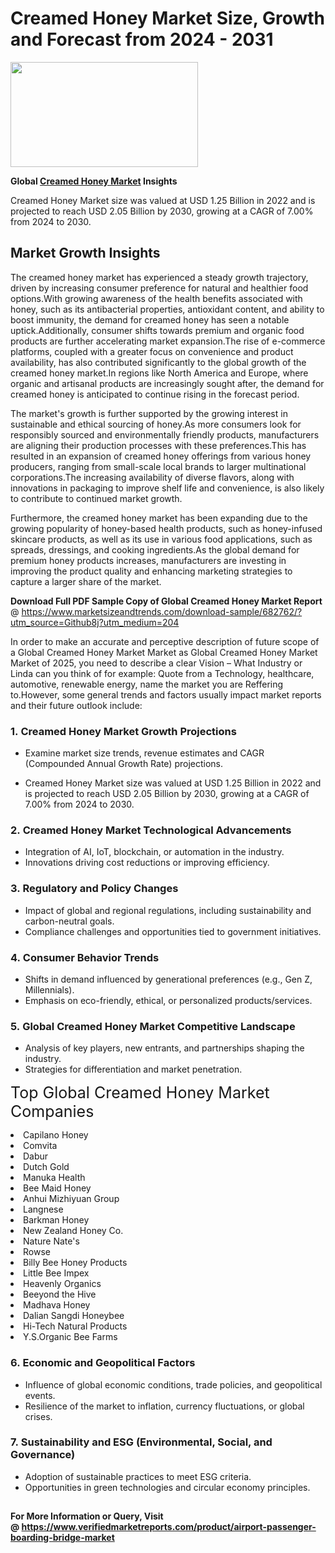 <H1>Creamed Honey Market Size, Growth and Forecast from 2024 - 2031</H1><img class="aligncenter size-medium wp-image-584254" src="https://thirdeyenews.in/wp-content/uploads/2024/09/Global-Market-Research-300x168.jpeg" alt="" width="300" height="168" /><p><strong>Global&nbsp;<a href="https://www.marketsizeandtrends.com/download-sample/682762/?utm_source=Github8j?utm_medium=204">Creamed Honey Market</a> Insights</strong></p><p>Creamed Honey Market size was valued at USD 1.25 Billion in 2022 and is projected to reach USD 2.05 Billion by 2030, growing at a CAGR of 7.00% from 2024 to 2030.</p><p><h2>Market Growth Insights</h2> <p>The creamed honey market has experienced a steady growth trajectory, driven by increasing consumer preference for natural and healthier food options.With growing awareness of the health benefits associated with honey, such as its antibacterial properties, antioxidant content, and ability to boost immunity, the demand for creamed honey has seen a notable uptick.Additionally, consumer shifts towards premium and organic food products are further accelerating market expansion.The rise of e-commerce platforms, coupled with a greater focus on convenience and product availability, has also contributed significantly to the global growth of the creamed honey market.In regions like North America and Europe, where organic and artisanal products are increasingly sought after, the demand for creamed honey is anticipated to continue rising in the forecast period.</p> <p>The market's growth is further supported by the growing interest in sustainable and ethical sourcing of honey.As more consumers look for responsibly sourced and environmentally friendly products, manufacturers are aligning their production processes with these preferences.This has resulted in an expansion of creamed honey offerings from various honey producers, ranging from small-scale local brands to larger multinational corporations.The increasing availability of diverse flavors, along with innovations in packaging to improve shelf life and convenience, is also likely to contribute to continued market growth.</p> <p>Furthermore, the creamed honey market has been expanding due to the growing popularity of honey-based health products, such as honey-infused skincare products, as well as its use in various food applications, such as spreads, dressings, and cooking ingredients.As the global demand for premium honey products increases, manufacturers are investing in improving the product quality and enhancing marketing strategies to capture a larger share of the market.</p> <p><span class=""><strong>Download Full PDF Sample Copy of Global Creamed Honey Market Report</strong> @ <a href="https://www.marketsizeandtrends.com/download-sample/682762/?utm_source=Github8j?utm_medium=204" target="_blank">https://www.marketsizeandtrends.com/download-sample/682762/?utm_source=Github8j?utm_medium=204</a></span></p><p>In order to make an accurate and perceptive description of future scope of a Global&nbsp;Creamed Honey Market Market as Global&nbsp;Creamed Honey Market Market of 2025, you need to describe a clear Vision &ndash; What Industry or Linda can you think of for example: Quote from a Technology, healthcare, automotive, renewable energy, name the market you are Reffering to.However, some general trends and factors usually impact market reports and their future outlook include:</p><h3>1.&nbsp;<strong>Creamed Honey Market Growth Projections</strong></h3><ul><li>Examine market size trends, revenue estimates and CAGR (Compounded Annual Growth Rate) projections.</li><li><p>Creamed Honey Market size was valued at USD 1.25 Billion in 2022 and is projected to reach USD 2.05 Billion by 2030, growing at a CAGR of 7.00% from 2024 to 2030.</p></li></ul><h3>2.&nbsp;<strong>Creamed Honey Market Technological Advancements</strong></h3><ul><li>Integration of AI, IoT, blockchain, or automation in the industry.</li><li>Innovations driving cost reductions or improving efficiency.</li></ul><h3>3.&nbsp;<strong>Regulatory and Policy Changes</strong></h3><ul><li>Impact of global and regional regulations, including sustainability and carbon-neutral goals.</li><li>Compliance challenges and opportunities tied to government initiatives.</li></ul><h3>4.&nbsp;<strong>Consumer Behavior Trends</strong></h3><ul><li>Shifts in demand influenced by generational preferences (e.g., Gen Z, Millennials).</li><li>Emphasis on eco-friendly, ethical, or personalized products/services.</li></ul><h3>5.&nbsp;<strong>Global Creamed Honey Market Competitive Landscape</strong></h3><ul><li>Analysis of key players, new entrants, and partnerships shaping the industry.</li><li>Strategies for differentiation and market penetration.</li></ul><p data-pm-slice="1 1 []"><span style="color: inherit; font-family: inherit; font-size: 25px;">Top Global Creamed Honey Market Companies</span></p><div class="" data-test-id=""><p><li>Capilano Honey</li><li> Comvita</li><li> Dabur</li><li> Dutch Gold</li><li> Manuka Health</li><li> Bee Maid Honey</li><li> Anhui Mizhiyuan Group</li><li> Langnese</li><li> Barkman Honey</li><li> New Zealand Honey Co.</li><li> Nature Nate's</li><li> Rowse</li><li> Billy Bee Honey Products</li><li> Little Bee Impex</li><li> Heavenly Organics</li><li> Beeyond the Hive</li><li> Madhava Honey</li><li> Dalian Sangdi Honeybee</li><li> Hi-Tech Natural Products</li><li> Y.S.Organic Bee Farms</li></p></div><h3>6.&nbsp;<strong>Economic and Geopolitical Factors</strong></h3><ul><li>Influence of global economic conditions, trade policies, and geopolitical events.</li><li>Resilience of the market to inflation, currency fluctuations, or global crises.</li></ul><h3>7.&nbsp;<strong>Sustainability and ESG (Environmental, Social, and Governance)</strong></h3><ul><li>Adoption of sustainable practices to meet ESG criteria.</li><li>Opportunities in green technologies and circular economy principles.</li></ul><h2><strong style="font-size: 14px;">For More Information or Query, Visit @&nbsp;</strong><a style="background-color: #ffffff; font-size: 14px;" href="https://www.marketsizeandtrends.com/report/creamed-honey-market/" target="_blank">https://www.verifiedmarketreports.com/product/airport-passenger-boarding-bridge-market</a></h2>